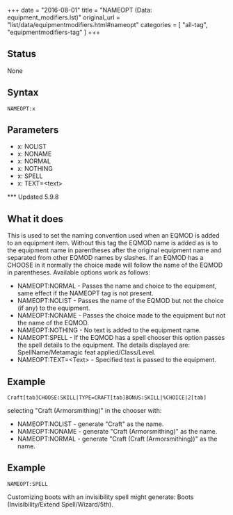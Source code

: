 +++
date = "2016-08-01"
title = "NAMEOPT (Data: equipment_modifiers.lst)"
original_url = "list/data/equipmentmodifiers.html#nameopt"
categories = [ "all-tag", "equipmentmodifiers-tag" ]
+++

## Status

None

## Syntax

`NAMEOPT:x`

## Parameters

-   x: NOLIST
-   x: NONAME
-   x: NORMAL
-   x: NOTHING
-   x: SPELL
-   x: TEXT=&lt;text&gt;



<span id="nameopt"></span> \*\*\* Updated 5.9.8

What it does
------------

This is used to set the naming convention used when an EQMOD is added to
an equipment item. Without this tag the EQMOD name is added as is to the
equipment name in parentheses after the original equipment name and
separated from other EQMOD names by slashes. If an EQMOD has a CHOOSE in
it normally the choice made will follow the name of the EQMOD in
parentheses. Available options work as follows:

-   NAMEOPT:NORMAL - Passes the name and choice to the equipment, same
    effect if the NAMEOPT tag is not present.
-   NAMEOPT:NOLIST - Passes the name of the EQMOD but not the choice
    (if any) to the equipment.
-   NAMEOPT:NONAME - Passes the choice made to the equipment but not the
    name of the EQMOD.
-   NAMEOPT:NOTHING - No text is added to the equipment name.
-   NAMEOPT:SPELL - If the EQMOD has a spell chooser this option passes
    the spell details to the equipment. The details displayed are:
    SpellName/Metamagic feat applied/Class/Level.
-   NAMEOPT:TEXT=&lt;Text&gt; - Specified text is passed to
    the equipment.

Example
-------

`Craft[tab]CHOOSE:SKILL|TYPE=CRAFT[tab]BONUS:SKILL|%CHOICE|2[tab]`

selecting "Craft (Armorsmithing)" in the chooser with:

-   NAMEOPT:NOLIST - generate "Craft" as the name.
-   NAMEOPT:NONAME - generate "Craft (Armorsmithing)" as the name.
-   NAMEOPT:NORMAL - generate "Craft (Craft (Armorsmithing))" as
    the name.

Example
-------

`NAMEOPT:SPELL`

Customizing boots with an invisibility spell might generate: Boots
(Invisibility/Extend Spell/Wizard/5th).


